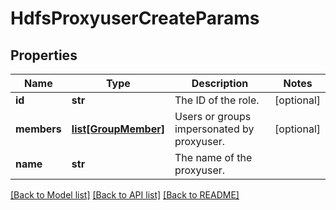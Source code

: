 # HdfsProxyuserCreateParams

## Properties
Name | Type | Description | Notes
------------ | ------------- | ------------- | -------------
**id** | **str** | The ID of the role. | [optional] 
**members** | [**list[GroupMember]**](GroupMember.md) | Users or groups impersonated by proxyuser. | [optional] 
**name** | **str** | The name of the proxyuser. | 

[[Back to Model list]](../README.md#documentation-for-models) [[Back to API list]](../README.md#documentation-for-api-endpoints) [[Back to README]](../README.md)


